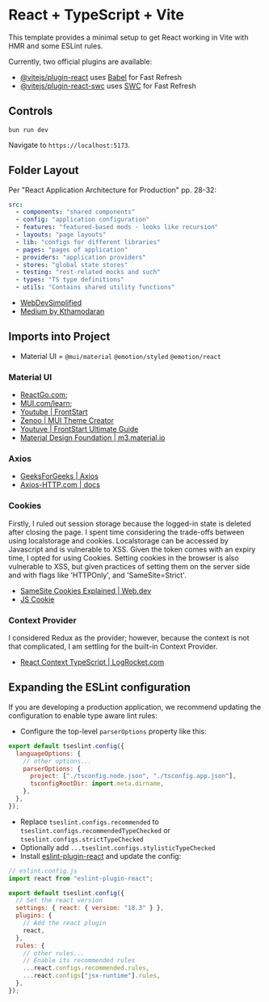 # React + TypeScript + Vite

This template provides a minimal setup to get React working in Vite with HMR and some ESLint rules.

Currently, two official plugins are available:

- [@vitejs/plugin-react](https://github.com/vitejs/vite-plugin-react/blob/main/packages/plugin-react/README.md) uses [Babel](https://babeljs.io/) for Fast Refresh
- [@vitejs/plugin-react-swc](https://github.com/vitejs/vite-plugin-react-swc) uses [SWC](https://swc.rs/) for Fast Refresh

## Controls

```
bun run dev
```

Navigate to `https://localhost:5173`.

## Folder Layout

Per "React Application Architecture for Production" pp. 28-32:

```yaml
src:
  - components: "shared components"
  - config: "application configuration"
  - features: "featured-based mods - looks like recursion"
  - layouts: "page layouts"
  - lib: "configs for different libraries"
  - pages: "pages of application"
  - providers: "application providers"
  - stores: "global state stores"
  - testing: "rest-related mocks and such"
  - types: "TS type definitions"
  - utils: "Contains shared utility functions"
```

- [WebDevSimplified](https://blog.webdevsimplified.com/2022-07/react-folder-structure/)
- [Medium by Kthamodaran](https://medium.com/@kthamodaran/react-8-best-practices-folder-structure-5dbda48a69e)

## Imports into Project

- Material UI = `@mui/material` `@emotion/styled` `@emotion/react`

### Material UI

- [ReactGo.com](https://reactgo.com/material-ui-react-tutorial/);
- [MUI.com/learn](https://mui.com/material-ui/getting-started/learn/);
- [Youtube | FrontStart](https://youtu.be/FB-sKY63AWo?si=cSnLj_0cTrB0sdk4)
- [Zenoo | MUI Theme Creator](https://zenoo.github.io/mui-theme-creator/)
- [Youtuve | FrontStart Ultimate Guide](https://youtu.be/HsdjivqQ7BA?si=bR3_ODk8cM2_hzOf)
- [Material Design Foundation | m3.material.io](https://m3.material.io/foundations)

### Axios

- [GeeksForGeeks | Axios](https://www.geeksforgeeks.org/axios-in-react-a-guide-for-beginners/)
- [Axios-HTTP.com | docs](https://axios-http.com/docs/intro)

### Cookies

Firstly, I ruled out session storage because the logged-in state is deleted after closing the page.
I spent time considering the trade-offs between using localstorage and cookies.
Localstorage can be accessed by Javascript and is vulnerable to XSS.
Given the token comes with an expiry time, I opted for using Cookies.
Setting cookies in the browser is also vulnerable to XSS,
but given practices of setting them on the server side and with flags like 'HTTPOnly',
and 'SameSite=Strict'.

- [SameSite Cookies Explained | Web.dev](https://web.dev/articles/samesite-cookies-explained)
- [JS Cookie](https://www.npmjs.com/package/js-cookie)

### Context Provider

I considered Redux as the provider;
however, because the context is not that complicated,
I am settling for the built-in Context Provider.

- [React Context TypeScript | LogRocket.com](https://blog.logrocket.com/how-to-use-react-context-typescript/)

## Expanding the ESLint configuration

If you are developing a production application, we recommend updating the configuration to enable type aware lint rules:

- Configure the top-level `parserOptions` property like this:

```js
export default tseslint.config({
  languageOptions: {
    // other options...
    parserOptions: {
      project: ["./tsconfig.node.json", "./tsconfig.app.json"],
      tsconfigRootDir: import.meta.dirname,
    },
  },
});
```

- Replace `tseslint.configs.recommended` to `tseslint.configs.recommendedTypeChecked` or `tseslint.configs.strictTypeChecked`
- Optionally add `...tseslint.configs.stylisticTypeChecked`
- Install [eslint-plugin-react](https://github.com/jsx-eslint/eslint-plugin-react) and update the config:

```js
// eslint.config.js
import react from "eslint-plugin-react";

export default tseslint.config({
  // Set the react version
  settings: { react: { version: "18.3" } },
  plugins: {
    // Add the react plugin
    react,
  },
  rules: {
    // other rules...
    // Enable its recommended rules
    ...react.configs.recommended.rules,
    ...react.configs["jsx-runtime"].rules,
  },
});
```
